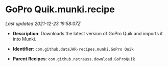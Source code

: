 # GoPro Quik.munki.recipe

_Last updated 2021-12-23 19:58:07Z_

- **Description**: Downloads the latest version of GoPro Quik and imports it into Munki.

- **Identifier**: `com.github.dataJAR-recipes.munki.GoPro Quik`

- **Parent Recipes**: `com.github.nstrauss.download.GoProQuik`
